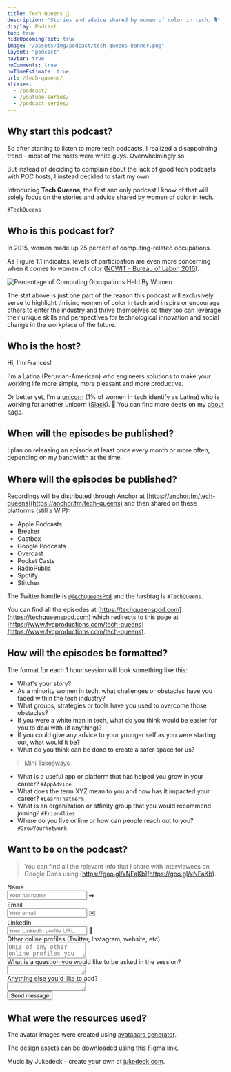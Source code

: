 ```yaml
---
title: Tech Queens 👑
description: "Stories and advice shared by women of color in tech. 🎙️"
display: Podcast
toc: true
hideUpcomingText: true
image: "/assets/img/podcast/tech-queens-banner.png"
layout: "podcast"
navbar: true
noComments: true
noTimeEstimate: true
url: /tech-queens/
aliases:
  - /podcast/
  - /youtube-series/
  - /podcast-series/
---
```


## Why start this podcast?

So after starting to listen to more tech podcasts, I realized a disappointing trend - most of the hosts were white guys. Overwhelmingly so.

But instead of deciding to complain about the lack of good tech podcasts with POC hosts, I instead decided to start my own.

Introducing **Tech Queens**, the first and only podcast I know of that will solely focus on the stories and advice shared by women of color in tech.

`#TechQueens`

## Who is this podcast for?

In 2015, women made up 25 percent of computing-related occupations.

As Figure 1.1 indicates, levels of participation are even more concerning when it comes to women of color ([NCWIT - Bureau of Labor, 2016](https://www.ncwit.org/sites/default/files/resources/womenintech_facts_fullreport_05132016.pdf)).

![Percentage of Computing Occupations Held By Women](https://i.imgur.com/JAKHDxB.jpg)

The stat above is just one part of the reason this podcast will exclusively serve to highlight thriving women of color in tech and inspire or encourage others to enter the industry and thrive themselves so they too can leverage their unique skills and perspectives for technological innovation and social change in the workplace of the future.

## Who is the host?

Hi, I'm Frances!

I'm a Latina (Peruvian-American) who engineers solutions to make your working life more simple, more pleasant and more productive.

Or better yet, I'm a [unicorn](<https://www.wikiwand.com/en/Unicorn_(finance)>) (1% of women in tech identify as Latina) who is working for another unicorn ([Slack](https://slack.com?source=fvcproductions)). 🦄 You can find more deets on my [about page](/about).

## When will the episodes be published?

I plan on releasing an episode at least once every month or more often, depending on my bandwidth at the time.

## Where will the episodes be published?

Recordings will be distributed through Anchor at [https://anchor.fm/tech-queens](https://anchor.fm/tech-queens) and then shared on these platforms (still a WIP):

- Apple Podcasts
- Breaker
- Castbox
- Google Podcasts
- Overcast
- Pocket Casts
- RadioPublic
- Spotify
- Stitcher

The Twitter handle is [`@TechQueensPod`](https://twitter.com/TechQueensPod) and the hashtag is `#TechQueens`.

You can find all the episodes at [https://techqueenspod.com](https://techqueenspod.com) which redirects to this page at [https://www.fvcproductions.com/tech-queens](https://www.fvcproductions.com/tech-queens).

## How will the episodes be formatted?

The format for each 1 hour session will look something like this:

- What's your story?
- As a minority women in tech, what challenges or obstacles have you faced within the tech industry?
- What groups, strategies or tools have you used to overcome those obstacles?
- If you were a white man in tech, what do you think would be easier for you to deal with (if anything)?
- If you could give any advice to your younger self as you were starting out, what would it be?
- What do you think can be done to create a safer space for us?

> Mini Takeaways

- What is a useful app or platform that has helped you grow in your career? `#AppAdvice`
- What does the term XYZ mean to you and how has it impacted your career? `#LearnThatTerm`
- What is an organization or affinity group that you would recommend joining? `#Friendlies`
- Where do you live online or how can people reach out to you? `#GrowYourNetwork`

## Want to be on the podcast?

> You can find all the relevant info that I share with interviewees on Google Docs using [https://goo.gl/xNFaKb](https://goo.gl/xNFaKb).

<form name="podcast" method="POST" data-netlify="true">
  <input type="hidden" name="_subject" value="FVCproductions - TechQueens Podcast Request">
  <div class="field">
    <label class="label">Name</label>
    <div class="control has-icons-left">
      <input class="input" aria-label="Name" autocomplete="on" type="text" name="name" placeholder="Your full name" required>
      <span class="icon is-left">
        ✒️
      </span>
    </div>
  </div>
  <div class="field">
    <label class="label">Email</label>
    <div class="control has-icons-left">
      <input class="input" aria-label="Email" autocomplete="on" type="email" name="email" placeholder="Your email" required>
      <span class="icon is-left">
        ✉️
      </span>
    </div>
  </div>
  <div class="field">
    <label class="label">LinkedIn</label>
    <div class="control has-icons-left">
      <input class="input" aria-label="LinkedIn" autocomplete="on" type="url" name="linkedin" placeholder="Your LinkedIn profile URL" required>
      <span class="icon is-left">
        💼️
      </span>
    </div>
  </div>
  <div class="field">
    <label class="label">Other online profiles (Twitter, Instagram, website, etc)</label>
    <div class="control has-icons-left">
      <textarea class="textarea" aria-label="Other Online Profiles" rows="2" name="other-online-profiles" placeholder="URLs of any other online profiles you have" required></textarea>
    </div>
  </div>
  <div class="field">
    <label class="label">What is a question you would like to be asked in the session?</label>
    <div class="control">
      <textarea class="textarea" aria-label="What is a question you would like to be asked in the session?" spellcheck="true" rows="1" name="session-question" required></textarea>
    </div>
  </div>
  <div class="field">
    <label class="label">Anything else you'd like to add?</label>
    <div class="control">
      <textarea class="textarea" aria-label="Anything else you'd like to add?" spellcheck="true" rows="1" name="anything-else"></textarea>
    </div>
  </div>
  <div data-netlify-recaptcha="true"></div>
  <div class="field mt-sm">
    <div class="control">
      <button type="submit" class="button is-link">Send message</button>
    </div>
  </div>
</form>

## What were the resources used?

The avatar images were created using [avataaars generator](https://getavataaars.com/).

The design assets can be downloaded using [this Figma link](https://www.figma.com/file/Z30EMLDDQe0cTyOOcgzdAFZ4/Tech-Queens).

Music by Jukedeck - create your own at [jukedeck.com](https://jukedeck.com).
